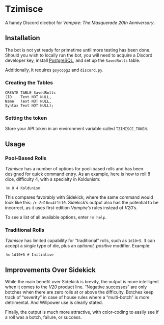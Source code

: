# Tzimisce
A handy Discord dicebot for *Vampire: The Masquerade 20th Anniversary*.

## Installation
The bot is not yet ready for primetime until more testing has been done. Should you wish to locally run the bot, you will need to acquire a Discord developer key, install [PostgreSQL](https://www.postgresql.org), and set up the `SavedRolls` table.

Additionally, it requires `psycopg2` and `discord.py`.

### Creating the Tables
```
CREATE TABLE SavedRolls
(ID    Text NOT NULL,
Name   Text NOT NULL,
Syntax Text NOT NULL);
```

### Setting the token
Store your API token in an environment variable called `TZIMISCE_TOKEN`.

## Usage
### Pool-Based Rolls
*Tzimisce* has a number of options for pool-based rolls and has been designed for quick command entry. As an example, here is how to roll 8 dice, difficulty 4, with a specialty in Koldunism:

```
!m 8 4 Koldunism
```

This compares favorably with Sidekick, where the same command would look like this: `/r 8d10>=4f1t10`. Sidekick’s output also has the potential to be incorrect, as it uses first-edition *Vampire’s* rules instead of *V20’s*.

To see a list of all available options, enter `!m help`.

### Traditional Rolls
*Tzimisce* has limited capability for “traditional” rolls, such as `1d10+5`. It can accept a *single* type of die, plus an *optional, positive* modifier. Example:

```
!m 1d10+5 # Initiative
```

## Improvements Over Sidekick
While the main benefit over Sidekick is brevity, the output is more intelligent when it comes to the *V20* product line. “Negative successes” are only botches when there are zero rolls at or above the difficulty. Botches keep track of “severity” in case of house rules where a “multi-botch” is more detrimental. And Willpower use is clearly stated.

Finally, the output is much more attractive, with color-coding to easily see if a roll was a botch, failure, or success.
